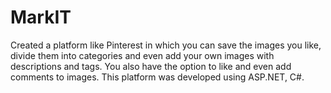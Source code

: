 # MarkIT
Created a platform like Pinterest in which you can save the images you like, divide them into categories and even add your own images with descriptions and tags.
You also have the option to like and even add comments to images.
This platform was developed using ASP.NET, C#.
